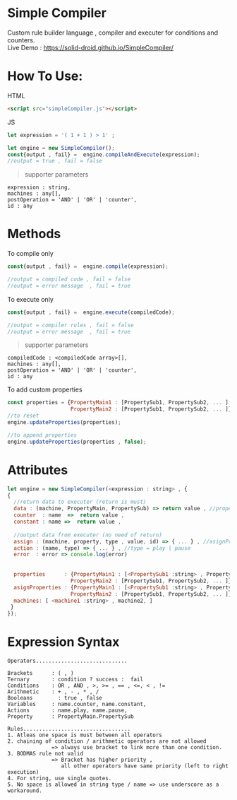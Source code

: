 # Simple Compiler
Custom rule builder language , compiler and executer for conditions and counters.  
Live Demo : https://solid-droid.github.io/SimpleCompiler/  
  
# How To Use:  
  
HTML  
```html
<script src="simpleCompiler.js"></script> 
```  
JS  
```javascript
let expression = '( 1 + 1 ) > 1' ;

let engine = new SimpleCompiler();
const{output , fail} =  engine.compileAndExecute(expression);
//output = true , fail = false
```
> supporter parameters
```
expression : string, 
machines : any[], 
postOperation = 'AND' | 'OR' | 'counter',
id : any
```
# Methods  

To compile only
```javascript
const{output , fail} =  engine.compile(expression);

//output = compiled code , fail = false
//output = error message  , fail = true
```

To execute only 
```javascript
const{output , fail} =  engine.execute(compiledCode);

//output = compiler rules , fail = false
//output = error message  , fail = true
```
> supporter parameters
```
compiledCode : <compiledCode array>[], 
machines : any[], 
postOperation = 'AND' | 'OR' | 'counter',
id : any
```

To add custom properties
```javascript
const properties = {PropertyMain1 : [PropertySub1, PropertySub2, ... ] ,
                    PropertyMain2 : [PropertySub1, PropertySub2, ... ]};
//to reset 
engine.updateProperties(properties);

//to append properties 
engine.updateProperties(properties , false);

```

# Attributes

```javascript
let engine = new SimpleCompiler(<expression : string> , {
{
  //return data to executer (return is must)
  data : (machine, PropertyMain, PropertySub) => return value , //properties
  counter  : name  =>  return value , 
  constant : name =>  return value , 
  
  //output data from executer (no need of return)
  assign : (machine, property, type , value, id) => { ... } , //asignProperties
  action : (name, type) => { ... } , //type = play | pause
  error  : error => console.log(error)
  
  
  properties      : {PropertyMain1 : [<PropertySub1 :string> , PropertySub2, ... ] ,
                    PropertyMain2 : [PropertySub1, PropertySub2, ... ]}, 
  asignProperties : {PropertyMain1 : [<PropertySub1 :string> , PropertySub2, ... ] ,
                    PropertyMain2 : [PropertySub1, PropertySub2, ... ]}, 
  machines: [ <machine1 :string> , machine2, ]
 }
});
```

# Expression Syntax

```
Operators.............................

Brackets      : ( , )
Ternary       : condition ? success :  fail
Conditions    : OR , AND , >, >= , == , <=, < , !=
Arithmetic    : + , - , * , / 
Booleans	    : true , false 
Variables     : name.counter, name.constant, 
Actions       : name.play, name.pause,
Property      : PropertyMain.PropertySub

Rules..................................
1. Atleas one space is must between all operators
2. chaining of condition / arithmetic operators are not allowed 
              => always use bracket to link more than one condition.
3. BODMAS rule not valid 
              => Bracket has higher priority ,
                 all other operators have same priority (left to right execution)
4. For string, use single quotes.
5. No space is allowed in string type / name => use underscore as a workaround.

```
